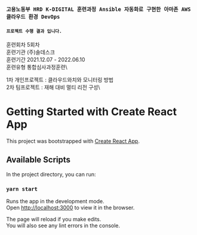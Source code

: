 ### ` 고용노동부 HRD K-DIGITAL 훈련과정 Ansible 자동화로 구현한 아마존 AWS 클라우드 환경 DevOps `

#### `프로젝트 수행 결과 입니다.`
훈련회차 5회차\
훈련기관 (주)솔데스크\
훈련기간 2021.12.07 - 2022.06.10\
훈련유형 통합심사과정훈련\

1차 개인프로젝트 : 클라우드와치와 모니터링 방법\
2차 팀프로젝트 : 재해 대비 멀티 리전 구성\

# Getting Started with Create React App

This project was bootstrapped with [Create React App](https://github.com/facebook/create-react-app).

## Available Scripts

In the project directory, you can run:

### `yarn start`

Runs the app in the development mode.\
Open [http://localhost:3000](http://localhost:3000) to view it in the browser.

The page will reload if you make edits.\
You will also see any lint errors in the console.
